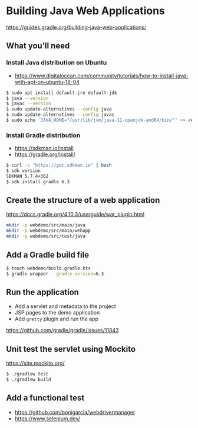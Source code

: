 # Building Java Web Applications

<https://guides.gradle.org/building-java-web-applications/>

## What you’ll need

### Install Java distribution on Ubuntu

* <https://www.digitalocean.com/community/tutorials/how-to-install-java-with-apt-on-ubuntu-18-04>

```sh
$ sudo apt install default-jre default-jdk
$ java --version
$ javac --version
$ sudo update-alternatives --config java
$ sudo update-alternatives --config javac
$ sudo echo 'JAVA_HOME="/usr/lib/jvm/java-11-openjdk-amd64/bin/"' >> /etc/environment
```

### Install Gradle distribution

* <https://sdkman.io/install>
* <https://gradle.org/install/>

```sh
$ curl -s "https://get.sdkman.io" | bash
$ sdk version
SDKMAN 5.7.4+362
$ sdk install gradle 6.3
```

## Create the structure of a web application

<https://docs.gradle.org/4.10.3/userguide/war_plugin.html>

```sh
mkdir -p webdemo/src/main/java
mkdir -p webdemo/src/main/webapp
mkdir -p webdemo/src/test/java
```

## Add a Gradle build file

```sh
$ touch webdemo/build.gradle.kts
$ gradle wrapper --gradle-version=6.3
```

## Run the application

* Add a servlet and metadata to the project
* JSP pages to the demo application
* Add `gretty` plugin and run the app

<https://github.com/gradle/gradle/issues/11843>

## Unit test the servlet using Mockito

<https://site.mockito.org/>

```sh
$ ./gradlew test
$ ./gradlew build
```

## Add a functional test

* <https://github.com/bonigarcia/webdrivermanager>
* <https://www.selenium.dev/>
